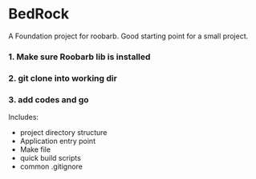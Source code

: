 BedRock
============

A Foundation project for roobarb. Good starting point for a small project.

### 1. Make sure Roobarb lib is installed
### 2. git clone into working dir
### 3. add codes and go

Includes:
- project directory structure
- Application entry point
- Make file
- quick build scripts
- common .gitignore